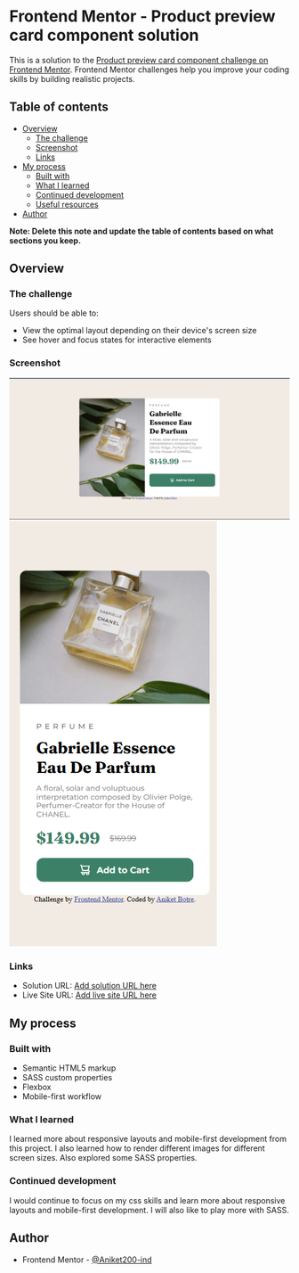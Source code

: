 # Frontend Mentor - Product preview card component solution

This is a solution to the [Product preview card component challenge on Frontend Mentor](https://www.frontendmentor.io/challenges/product-preview-card-component-GO7UmttRfa). Frontend Mentor challenges help you improve your coding skills by building realistic projects. 

## Table of contents

- [Overview](#overview)
  - [The challenge](#the-challenge)
  - [Screenshot](#screenshot)
  - [Links](#links)
- [My process](#my-process)
  - [Built with](#built-with)
  - [What I learned](#what-i-learned)
  - [Continued development](#continued-development)
  - [Useful resources](#useful-resources)
- [Author](#author)

**Note: Delete this note and update the table of contents based on what sections you keep.**

## Overview

### The challenge

Users should be able to:

- View the optimal layout depending on their device's screen size
- See hover and focus states for interactive elements

### Screenshot

![](./desktop-screenshot.png)
![](./mobile-screenshot.png)

### Links

- Solution URL: [Add solution URL here](https://github.com/Aniket200-ind/product-review-component)
- Live Site URL: [Add live site URL here](https://aniket200-ind.github.io/product-review-component/)

## My process

### Built with

- Semantic HTML5 markup
- SASS custom properties
- Flexbox
- Mobile-first workflow

### What I learned
I learned more about responsive layouts and mobile-first development from this project. I also learned how to render different images for different screen sizes. Also explored some SASS properties.


### Continued development

I would continue to focus on my css skills and learn more about responsive layouts and mobile-first development. I will also like to play more with SASS.

## Author
- Frontend Mentor - [@Aniket200-ind](https://www.frontendmentor.io/profile/Aniket200-ind)